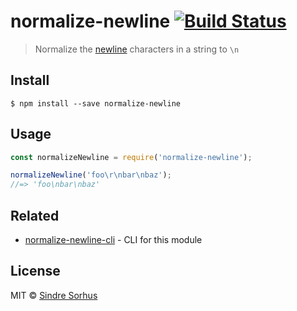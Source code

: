 # normalize-newline [![Build Status](https://travis-ci.org/sindresorhus/normalize-newline.svg?branch=master)](https://travis-ci.org/sindresorhus/normalize-newline)

> Normalize the [newline](http://en.wikipedia.org/wiki/Newline) characters in a string to `\n`


## Install

```
$ npm install --save normalize-newline
```


## Usage

```js
const normalizeNewline = require('normalize-newline');

normalizeNewline('foo\r\nbar\nbaz');
//=> 'foo\nbar\nbaz'
```


## Related

- [normalize-newline-cli](https://github.com/sindresorhus/normalize-newline-cli) - CLI for this module


## License

MIT © [Sindre Sorhus](http://sindresorhus.com)

